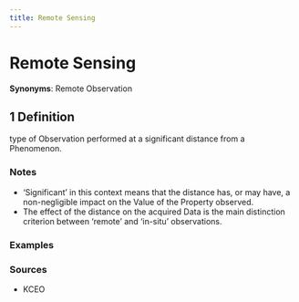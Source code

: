 ```yaml
---
title: Remote Sensing
---
```


# Remote Sensing 

**Synonyms**: Remote Observation

## 1 Definition

type of Observation performed at a significant distance from a Phenomenon.

### Notes 
- ‘Significant’ in this context means that the distance has, or may have, a non-negligible impact on the Value of the Property observed.
- The effect of the distance on the acquired Data is the main distinction criterion between ‘remote’ and ‘in-situ’ observations.

### Examples 

### Sources
- KCEO
